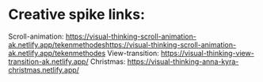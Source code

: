 # Creative spike links:

Scroll-animation: https://visual-thinking-scroll-animation-ak.netlify.app/tekenmethodeshttps://visual-thinking-scroll-animation-ak.netlify.app/tekenmethodes
View-transition: https://visual-thinking-view-transition-ak.netlify.app/
Christmas: https://visual-thinking-anna-kyra-christmas.netlify.app/
